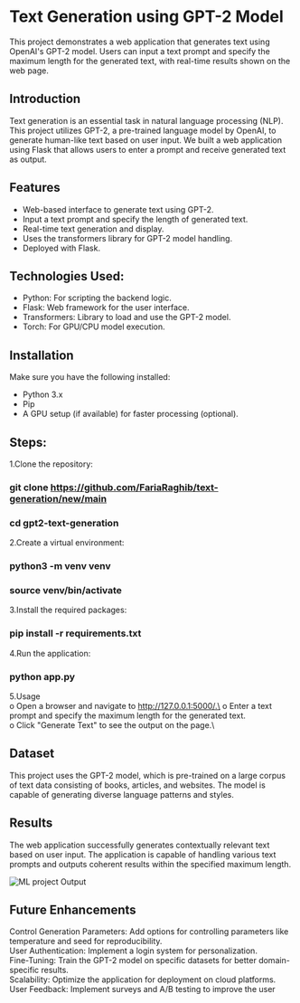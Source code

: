 # Text Generation using GPT-2 Model
This project demonstrates a web application that generates text using OpenAI's GPT-2 model. Users can input a text prompt and specify the maximum length for the generated text, with real-time results shown on the web page.

## Introduction
Text generation is an essential task in natural language processing (NLP). This project utilizes GPT-2, a pre-trained language model by OpenAI, to generate human-like text based on user input. We built a web application using Flask that allows users to enter a prompt and receive generated text as output.

## Features
- Web-based interface to generate text using GPT-2.
- Input a text prompt and specify the length of generated text.
- Real-time text generation and display.
- Uses the transformers library for GPT-2 model handling.
- Deployed with Flask.
  
## Technologies Used:
- Python: For scripting the backend logic.
- Flask: Web framework for the user interface.
- Transformers: Library to load and use the GPT-2 model.
- Torch: For GPU/CPU model execution.

## Installation
Make sure you have the following installed:

- Python 3.x
- Pip
- A GPU setup (if available) for faster processing (optional).

## Steps:

1.Clone the repository:
 ### git clone https://github.com/FariaRaghib/text-generation/new/main
 ### cd gpt2-text-generation

2.Create a virtual environment:
 ### python3 -m venv venv
 ### source venv/bin/activate

3.Install the required packages:
 ### pip install -r requirements.txt

4.Run the application:
 ### python app.py

5.Usage\
o Open a browser and navigate to http://127.0.0.1:5000/.\
o Enter a text prompt and specify the maximum length for the generated text.\
o Click "Generate Text" to see the output on the page.\

## Dataset
This project uses the GPT-2 model, which is pre-trained on a large corpus of text data consisting of books, articles, and websites. The model is capable of generating diverse language patterns and styles.

## Results
The web application successfully generates contextually relevant text based on user input. The application is capable of handling various text prompts and outputs coherent results within the specified maximum length.

![ML project Output](https://github.com/user-attachments/assets/57aa6026-6fac-4818-b04b-f6d2324af2cd)

## Future Enhancements
Control Generation Parameters: Add options for controlling parameters like temperature and seed for reproducibility.\
User Authentication: Implement a login system for personalization.\
Fine-Tuning: Train the GPT-2 model on specific datasets for better domain-specific results.\
Scalability: Optimize the application for deployment on cloud platforms.\
User Feedback: Implement surveys and A/B testing to improve the user 
